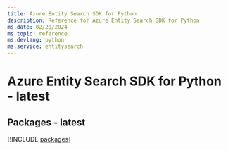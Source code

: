 ```yaml
---
title: Azure Entity Search SDK for Python
description: Reference for Azure Entity Search SDK for Python
ms.date: 02/20/2024
ms.topic: reference
ms.devlang: python
ms.service: entitysearch
---
```

# Azure Entity Search SDK for Python - latest
## Packages - latest
[!INCLUDE [packages](entity-search-index.md)]